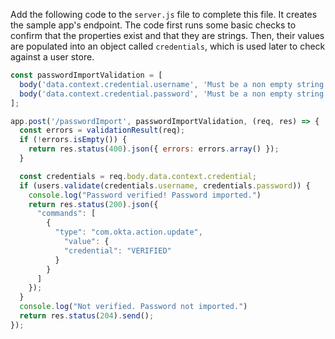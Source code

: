 Add the following code to the `server.js` file to complete this file. It creates the sample app's endpoint. The code first runs some basic checks to confirm that the properties exist and that they are strings. Then, their values are populated into an object called `credentials`, which is used later to check against a user store.

```javascript
const passwordImportValidation = [
  body('data.context.credential.username', 'Must be a non empty string').exists().bail().isString().bail().notEmpty(),
  body('data.context.credential.password', 'Must be a non empty string').exists().bail().isString().bail().notEmpty(),
];

app.post('/passwordImport', passwordImportValidation, (req, res) => {
  const errors = validationResult(req);
  if (!errors.isEmpty()) {
    return res.status(400).json({ errors: errors.array() });
  }

  const credentials = req.body.data.context.credential;
  if (users.validate(credentials.username, credentials.password)) {
    console.log("Password verified! Password imported.")
    return res.status(200).json({
      "commands": [
        {
          "type": "com.okta.action.update",
            "value": {
            "credential": "VERIFIED"
          }
        }
      ]
    });
  }
  console.log("Not verified. Password not imported.")
  return res.status(204).send();
});

```
